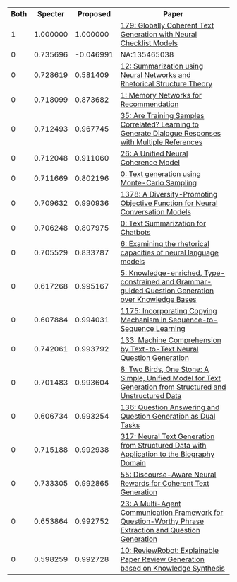 <html><table><tr>
<th>Both</th>
<th>Specter</th>
<th>Proposed</th>
<th>Paper</th>
</tr>
<tr>
<td>1</td>
<td>1.000000</td>
<td>1.000000</td>
<td><a href="https://www.semanticscholar.org/paper/3a0a3fbae91d98597d3d7bf5c33ff3eb818dc0a9">179: Globally Coherent Text Generation with Neural Checklist Models</a></td>
</tr>
<tr>
<td>0</td>
<td>0.735696</td>
<td>-0.046991</td>
<td>NA:135465038</td>
</tr>
<tr>
<td>0</td>
<td>0.728619</td>
<td>0.581409</td>
<td><a href="https://www.semanticscholar.org/paper/5ba7ea5449789c20665b6f763df0f31200022d56">12: Summarization using Neural Networks and Rhetorical Structure Theory</a></td>
</tr>
<tr>
<td>0</td>
<td>0.718099</td>
<td>0.873682</td>
<td><a href="https://www.semanticscholar.org/paper/b9bcb768d48f749ca89a1e32ae1cf20d4fe9ccd0">1: Memory Networks for Recommendation</a></td>
</tr>
<tr>
<td>0</td>
<td>0.712493</td>
<td>0.967745</td>
<td><a href="https://www.semanticscholar.org/paper/29b125f6989759f687169ced8aece8aa2dda4f4f">35: Are Training Samples Correlated? Learning to Generate Dialogue Responses with Multiple References</a></td>
</tr>
<tr>
<td>0</td>
<td>0.712048</td>
<td>0.911060</td>
<td><a href="https://www.semanticscholar.org/paper/2b01e6552cc929e1727fc145db82a252b3294c89">26: A Unified Neural Coherence Model</a></td>
</tr>
<tr>
<td>0</td>
<td>0.711669</td>
<td>0.802196</td>
<td><a href="https://www.semanticscholar.org/paper/ff1f91a16b18d591a5a13405388372f0c0443d31">0: Text generation using Monte-Carlo Sampling</a></td>
</tr>
<tr>
<td>0</td>
<td>0.709632</td>
<td>0.990936</td>
<td><a href="https://www.semanticscholar.org/paper/651e5bcc14f14605a879303e97572a27ea8c7956">1378: A Diversity-Promoting Objective Function for Neural Conversation Models</a></td>
</tr>
<tr>
<td>0</td>
<td>0.706248</td>
<td>0.807975</td>
<td><a href="https://www.semanticscholar.org/paper/d961c218a8ec8c1994d6ececf5927991b62ce92f">0: Text Summarization for Chatbots</a></td>
</tr>
<tr>
<td>0</td>
<td>0.705529</td>
<td>0.833787</td>
<td><a href="https://www.semanticscholar.org/paper/22cd89da4b6561c68be6c2586fb1d3aeea842075">6: Examining the rhetorical capacities of neural language models</a></td>
</tr>
<tr>
<td>0</td>
<td>0.617268</td>
<td>0.995167</td>
<td><a href="https://www.semanticscholar.org/paper/2148250fd5b0c1f532ff6ee46143236c7f98783b">5: Knowledge-enriched, Type-constrained and Grammar-guided Question Generation over Knowledge Bases</a></td>
</tr>
<tr>
<td>0</td>
<td>0.607884</td>
<td>0.994031</td>
<td><a href="https://www.semanticscholar.org/paper/ba30df190664193514d1d309cb673728ed48f449">1175: Incorporating Copying Mechanism in Sequence-to-Sequence Learning</a></td>
</tr>
<tr>
<td>0</td>
<td>0.742061</td>
<td>0.993792</td>
<td><a href="https://www.semanticscholar.org/paper/bc6ad001c395e92920839e45dfd7e05ce69405d2">133: Machine Comprehension by Text-to-Text Neural Question Generation</a></td>
</tr>
<tr>
<td>0</td>
<td>0.701483</td>
<td>0.993604</td>
<td><a href="https://www.semanticscholar.org/paper/24cbc48bb0cb1c275fb88e50965dfe1af57fd784">8: Two Birds, One Stone: A Simple, Unified Model for Text Generation from Structured and Unstructured Data</a></td>
</tr>
<tr>
<td>0</td>
<td>0.606734</td>
<td>0.993254</td>
<td><a href="https://www.semanticscholar.org/paper/f96fcbfbe20d503c9ea663164ccced94b52fa3be">136: Question Answering and Question Generation as Dual Tasks</a></td>
</tr>
<tr>
<td>0</td>
<td>0.715188</td>
<td>0.992938</td>
<td><a href="https://www.semanticscholar.org/paper/604764133befe7a0aaa692919545846197e6e065">317: Neural Text Generation from Structured Data with Application to the Biography Domain</a></td>
</tr>
<tr>
<td>0</td>
<td>0.733305</td>
<td>0.992865</td>
<td><a href="https://www.semanticscholar.org/paper/680bfa179c33d56f524c6adf9b7f7f5a62e5ef46">55: Discourse-Aware Neural Rewards for Coherent Text Generation</a></td>
</tr>
<tr>
<td>0</td>
<td>0.653864</td>
<td>0.992752</td>
<td><a href="https://www.semanticscholar.org/paper/cf782edba2177957e95637f38ea6aff32c5e8814">23: A Multi-Agent Communication Framework for Question-Worthy Phrase Extraction and Question Generation</a></td>
</tr>
<tr>
<td>0</td>
<td>0.598259</td>
<td>0.992728</td>
<td><a href="https://www.semanticscholar.org/paper/32f84107d956e24dbe02a9b80d38239237ff1096">10: ReviewRobot: Explainable Paper Review Generation based on Knowledge Synthesis</a></td>
</tr>
</table></html>
